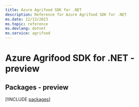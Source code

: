 ```yaml
---
title: Azure Agrifood SDK for .NET
description: Reference for Azure Agrifood SDK for .NET
ms.date: 12/13/2023
ms.topic: reference
ms.devlang: dotnet
ms.service: agrifood
---
```

# Azure Agrifood SDK for .NET - preview
## Packages - preview
[!INCLUDE [packages](agrifood-index.md)]